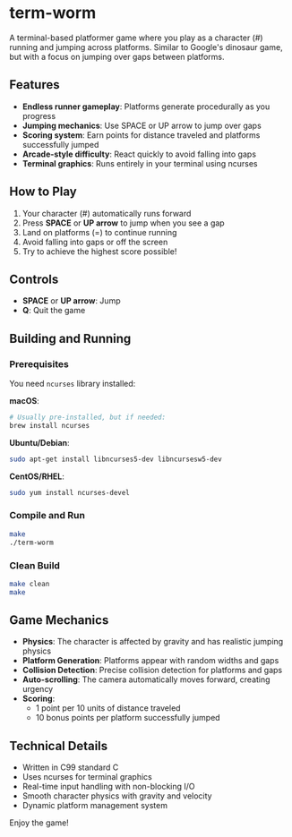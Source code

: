 # term-worm

A terminal-based platformer game where you play as a character (#) running and jumping across platforms. Similar to Google's dinosaur game, but with a focus on jumping over gaps between platforms.

## Features

- **Endless runner gameplay**: Platforms generate procedurally as you progress
- **Jumping mechanics**: Use SPACE or UP arrow to jump over gaps
- **Scoring system**: Earn points for distance traveled and platforms successfully jumped
- **Arcade-style difficulty**: React quickly to avoid falling into gaps
- **Terminal graphics**: Runs entirely in your terminal using ncurses

## How to Play

1. Your character (#) automatically runs forward
2. Press **SPACE** or **UP arrow** to jump when you see a gap
3. Land on platforms (=) to continue running
4. Avoid falling into gaps or off the screen
5. Try to achieve the highest score possible!

## Controls

- **SPACE** or **UP arrow**: Jump
- **Q**: Quit the game

## Building and Running

### Prerequisites

You need `ncurses` library installed:

**macOS**: 
```bash
# Usually pre-installed, but if needed:
brew install ncurses
```

**Ubuntu/Debian**:
```bash
sudo apt-get install libncurses5-dev libncursesw5-dev
```

**CentOS/RHEL**:
```bash
sudo yum install ncurses-devel
```

### Compile and Run

```bash
make
./term-worm
```

### Clean Build

```bash
make clean
make
```

## Game Mechanics

- **Physics**: The character is affected by gravity and has realistic jumping physics
- **Platform Generation**: Platforms appear with random widths and gaps
- **Collision Detection**: Precise collision detection for platforms and gaps
- **Auto-scrolling**: The camera automatically moves forward, creating urgency
- **Scoring**: 
  - 1 point per 10 units of distance traveled
  - 10 bonus points per platform successfully jumped

## Technical Details

- Written in C99 standard C
- Uses ncurses for terminal graphics
- Real-time input handling with non-blocking I/O
- Smooth character physics with gravity and velocity
- Dynamic platform management system

Enjoy the game!

